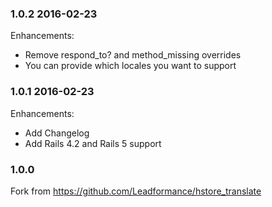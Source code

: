 ### 1.0.2 2016-02-23

Enhancements:

* Remove respond_to? and method_missing overrides
* You can provide which locales you want to support

### 1.0.1 2016-02-23

Enhancements:

* Add Changelog
* Add Rails 4.2 and Rails 5 support

### 1.0.0

Fork from https://github.com/Leadformance/hstore_translate